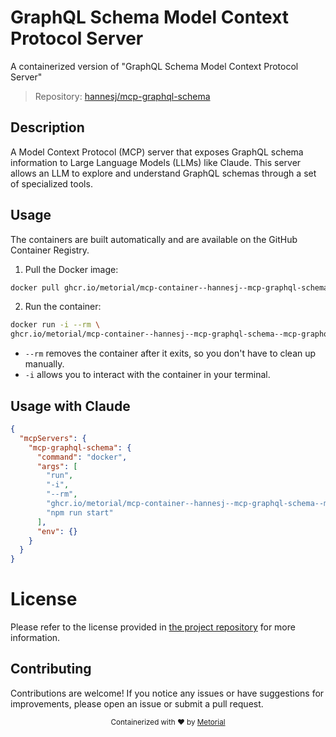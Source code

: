 
# GraphQL Schema Model Context Protocol Server

A containerized version of "GraphQL Schema Model Context Protocol Server"

> Repository: [hannesj/mcp-graphql-schema](https://github.com/hannesj/mcp-graphql-schema)

## Description

A Model Context Protocol (MCP) server that exposes GraphQL schema information to Large Language Models (LLMs) like Claude. This server allows an LLM to explore and understand GraphQL schemas through a set of specialized tools.


## Usage

The containers are built automatically and are available on the GitHub Container Registry.

1. Pull the Docker image:

```bash
docker pull ghcr.io/metorial/mcp-container--hannesj--mcp-graphql-schema--mcp-graphql-schema
```

2. Run the container:

```bash
docker run -i --rm \ 
ghcr.io/metorial/mcp-container--hannesj--mcp-graphql-schema--mcp-graphql-schema  "npm run start"
```

- `--rm` removes the container after it exits, so you don't have to clean up manually.
- `-i` allows you to interact with the container in your terminal.




## Usage with Claude

```json
{
  "mcpServers": {
    "mcp-graphql-schema": {
      "command": "docker",
      "args": [
        "run",
        "-i",
        "--rm",
        "ghcr.io/metorial/mcp-container--hannesj--mcp-graphql-schema--mcp-graphql-schema",
        "npm run start"
      ],
      "env": {}
    }
  }
}
```

# License

Please refer to the license provided in [the project repository](https://github.com/hannesj/mcp-graphql-schema) for more information.

## Contributing

Contributions are welcome! If you notice any issues or have suggestions for improvements, please open an issue or submit a pull request.

<div align="center">
  <sub>Containerized with ❤️ by <a href="https://metorial.com">Metorial</a></sub>
</div>
  
